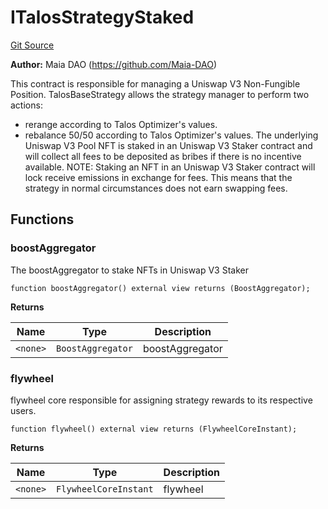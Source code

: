 # ITalosStrategyStaked
[Git Source](https://github.com/Maia-DAO/test-env-V2/blob/84b5f9e8695c91ddb02f27bb3dfb1c652f55ced4/talos/interfaces/ITalosStrategyStaked.sol)

**Author:**
Maia DAO (https://github.com/Maia-DAO)

This contract is responsible for managing a Uniswap V3 Non-Fungible Position.
TalosBaseStrategy allows the strategy manager to perform two actions:
- rerange according to Talos Optimizer's values.
- rebalance 50/50 according to Talos Optimizer's values.
The underlying Uniswap V3 Pool NFT is staked in an Uniswap V3 Staker contract
and will collect all fees to be deposited as bribes if there is no incentive available.
NOTE: Staking an NFT in an Uniswap V3 Staker contract will lock receive emissions
in exchange for fees.
This means that the strategy in normal circumstances does not earn swapping fees.


## Functions
### boostAggregator

The boostAggregator to stake NFTs in Uniswap V3 Staker


```solidity
function boostAggregator() external view returns (BoostAggregator);
```
**Returns**

|Name|Type|Description|
|----|----|-----------|
|`<none>`|`BoostAggregator`|boostAggregator|


### flywheel

flywheel core responsible for assigning strategy rewards
to its respective users.


```solidity
function flywheel() external view returns (FlywheelCoreInstant);
```
**Returns**

|Name|Type|Description|
|----|----|-----------|
|`<none>`|`FlywheelCoreInstant`|flywheel|


